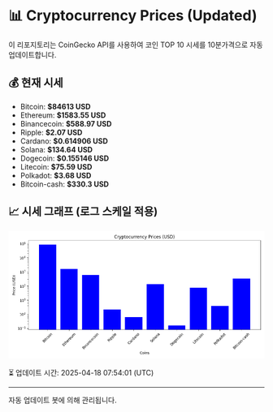 
# 📊 Cryptocurrency Prices (Updated)

이 리포지토리는 CoinGecko API를 사용하여 코인 TOP 10 시세를 10분가격으로 자동 업데이트합니다.

## 💰 현재 시세
- Bitcoin: **$84613 USD**
- Ethereum: **$1583.55 USD**
- Binancecoin: **$588.97 USD**
- Ripple: **$2.07 USD**
- Cardano: **$0.614906 USD**
- Solana: **$134.64 USD**
- Dogecoin: **$0.155146 USD**
- Litecoin: **$75.59 USD**
- Polkadot: **$3.68 USD**
- Bitcoin-cash: **$330.3 USD**

## 📈 시세 그래프 (로그 스케일 적용)
![Crypto Prices](crypto_prices.png)

⏳ 업데이트 시간: 2025-04-18 07:54:01 (UTC)

---
자동 업데이트 봇에 의해 관리됩니다.
